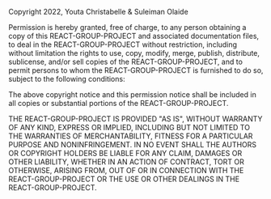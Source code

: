 Copyright 2022, Youta Christabelle & Suleiman Olaide

Permission is hereby granted, free of charge, to any person obtaining a copy of this REACT-GROUP-PROJECT and associated documentation files, to deal in the REACT-GROUP-PROJECT without restriction, including without limitation the rights to use, copy, modify, merge, publish, distribute, sublicense, and/or sell copies of the REACT-GROUP-PROJECT, and to permit persons to whom the REACT-GROUP-PROJECT is furnished to do so, subject to the following conditions:

The above copyright notice and this permission notice shall be included in all copies or substantial portions of the REACT-GROUP-PROJECT.

THE REACT-GROUP-PROJECT IS PROVIDED "AS IS", WITHOUT WARRANTY OF ANY KIND, EXPRESS OR IMPLIED, INCLUDING BUT NOT LIMITED TO THE WARRANTIES OF MERCHANTABILITY, FITNESS FOR A PARTICULAR PURPOSE AND NONINFRINGEMENT. IN NO EVENT SHALL THE AUTHORS OR COPYRIGHT HOLDERS BE LIABLE FOR ANY CLAIM, DAMAGES OR OTHER LIABILITY, WHETHER IN AN ACTION OF CONTRACT, TORT OR OTHERWISE, ARISING FROM, OUT OF OR IN CONNECTION WITH THE REACT-GROUP-PROJECT OR THE USE OR OTHER DEALINGS IN THE REACT-GROUP-PROJECT.